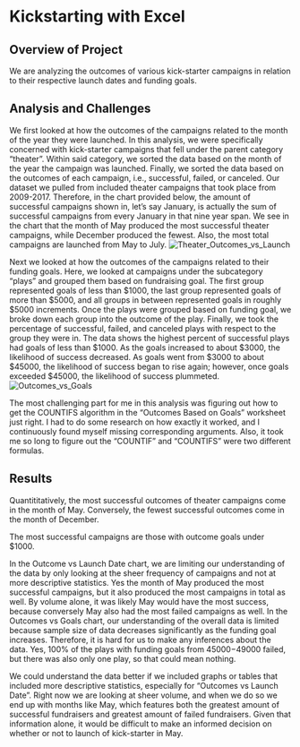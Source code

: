 # Kickstarting with Excel

## Overview of Project

We are analyzing the outcomes of various kick-starter campaigns in relation to their respective launch dates and funding goals.

## Analysis and Challenges

We first looked at how the outcomes of the campaigns related to the month of the year they were launched. In this analysis, we were specifically concerned with kick-starter campaigns that fell under the parent category “theater”. Within said category, we sorted the data based on the month of the year the campaign was launched. Finally, we sorted the data based on the outcomes of each campaign, i.e., successful, failed, or canceled. Our dataset we pulled from included theater campaigns that took place from 2009-2017. Therefore, in the chart provided below, the amount of successful campaigns shown in, let’s say January, is actually the sum of successful campaigns from every January in that nine year span. We see in the chart that the month of May produced the most successful theater campaigns, while December produced the fewest. Also, the most total campaigns are launched from May to July.
![Theater_Outcomes_vs_Launch](https://user-images.githubusercontent.com/99751636/158079567-78a380c2-4c1a-4ace-9d6f-e753ef931734.png)


Next we looked at how the outcomes of the campaigns related to their funding goals. Here, we looked at campaigns under the subcategory “plays” and grouped them based on fundraising goal.  The first group represented goals of less than $1000, the last group represented goals of more than $5000, and all groups in between represented goals in roughly $5000 increments. Once the plays were grouped based on funding goal, we broke down each group into the outcome of the play. Finally, we took the percentage of successful, failed, and canceled plays with respect to the group they were in. The data shows the highest percent of successful plays had goals of less than $1000. As the goals increased to about $3000, the likelihood of success decreased. As goals went from $3000 to about $45000, the likelihood of success began to rise again; however, once goals exceeded $45000, the likelihood of success plummeted.
![Outcomes_vs_Goals](https://user-images.githubusercontent.com/99751636/158079577-e38cfbca-8f28-474b-806f-c9f5a7b714ae.png)


The most challenging part for me in this analysis was figuring out how to get the COUNTIFS algorithm in the “Outcomes Based on Goals” worksheet just right. I had to do some research on how exactly it worked, and I continuously found myself missing corresponding arguments. Also, it took me so long to figure out the “COUNTIF” and “COUNTIFS” were two different formulas.

## Results

Quantititatively, the most successful outcomes of theater campaigns come in the month of May. Conversely, the fewest successful outcomes come in the month of December.

The most successful campaigns are those with outcome goals under $1000.

In the Outcome vs Launch Date chart, we are limiting our understanding of the data by only looking at the sheer frequency of campaigns and not at more descriptive statistics. Yes the month of May produced the most successful campaigns, but it also produced the most campaigns in total as well. By volume alone, it was likely May would have the most success, because conversely May also had the most failed campaigns as well. In the Outcomes vs Goals chart, our understanding of the overall data is limited because sample size of data decreases significantly as the funding goal increases. Therefore, it is hard for us to make any inferences about the data. Yes, 100% of the plays with funding goals from $45000-$49000 failed, but there was also only one play, so that could mean nothing.

We could understand the data better if we included graphs or tables that included more descriptive statistics, especially for “Outcomes vs Launch Date”. Right now we are looking at sheer volume, and when we do so we end up with months like May, which features both the greatest amount of successful fundraisers and greatest amount of failed fundraisers. Given that information alone, it would be difficult to make an informed decision on whether or not to launch of kick-starter in May.
